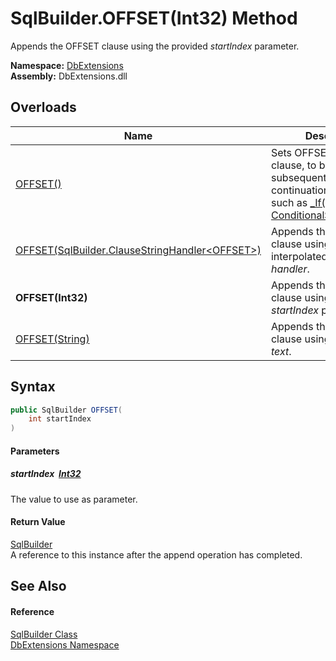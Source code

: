 SqlBuilder.OFFSET(Int32) Method
===============================
Appends the OFFSET clause using the provided *startIndex* parameter.
  
**Namespace:** [DbExtensions][1]  
**Assembly:** DbExtensions.dll

Overloads
---------

| Name                                                   | Description                                                                                                                                         |
| ------------------------------------------------------ | --------------------------------------------------------------------------------------------------------------------------------------------------- |
| [OFFSET()][2]                                          | Sets OFFSET as the next clause, to be used by subsequent calls to clause continuation methods, such as [_If(Boolean, ConditionalStringHandler)][3]. |
| [OFFSET(SqlBuilder.ClauseStringHandler&lt;OFFSET>)][4] | Appends the OFFSET clause using the provided interpolated string *handler*.                                                                         |
| **OFFSET(Int32)**                                      | Appends the OFFSET clause using the provided *startIndex* parameter.                                                                                |
| [OFFSET(String)][5]                                    | Appends the OFFSET clause using the provided *text*.                                                                                                |


Syntax
------

```csharp
public SqlBuilder OFFSET(
	int startIndex
)
```

#### Parameters

##### *startIndex*  [Int32][6]
The value to use as parameter.

#### Return Value
[SqlBuilder][7]  
A reference to this instance after the append operation has completed.

See Also
--------

#### Reference
[SqlBuilder Class][7]  
[DbExtensions Namespace][1]  

[1]: ../README.md
[2]: OFFSET.md
[3]: _If.md
[4]: OFFSET_1.md
[5]: OFFSET_3.md
[6]: https://learn.microsoft.com/dotnet/api/system.int32
[7]: README.md